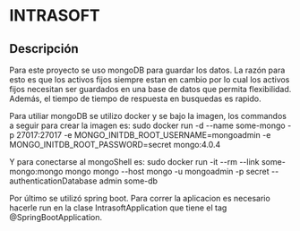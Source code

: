 # INTRASOFT

## Descripción 

Para este proyecto se uso mongoDB para guardar los datos. La razón para esto es que los activos fijos siempre estan en cambio por lo cual los activos fijos necesitan ser guardados en una base de datos que permita flexibilidad. Además, el tiempo de tiempo de respuesta en busquedas es rapido. 

Para utiliar mongoDB se utilizo docker y se bajo la imagen, los commandos a seguir para crear la imagen es: 
  sudo docker run -d --name some-mongo -p 27017:27017 -e MONGO_INITDB_ROOT_USERNAME=mongoadmin -e MONGO_INITDB_ROOT_PASSWORD=secret mongo:4.0.4

Y para conectarse al mongoShell es: 
	sudo docker run -it --rm --link some-mongo:mongo mongo mongo --host mongo -u mongoadmin -p secret --authenticationDatabase admin some-db

Por último se utilizó spring boot. Para correr la aplicacion es necesario hacerle run en la clase IntrasoftApplication que tiene el tag @SpringBootApplication.


